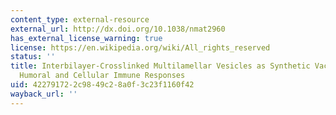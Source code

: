 ```yaml
---
content_type: external-resource
external_url: http://dx.doi.org/10.1038/nmat2960
has_external_license_warning: true
license: https://en.wikipedia.org/wiki/All_rights_reserved
status: ''
title: Interbilayer-Crosslinked Multilamellar Vesicles as Synthetic Vaccines for Potent
  Humoral and Cellular Immune Responses
uid: 42279172-2c98-49c2-8a0f-3c23f1160f42
wayback_url: ''
---
```

